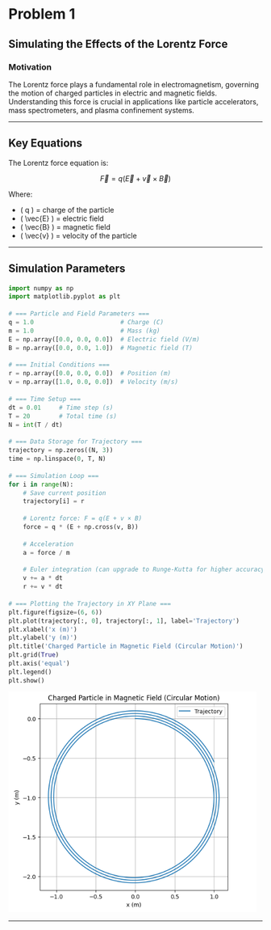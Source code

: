 # Problem 1

## Simulating the Effects of the Lorentz Force

### Motivation
The Lorentz force plays a fundamental role in electromagnetism, governing the motion of charged particles in electric and magnetic fields. Understanding this force is crucial in applications like particle accelerators, mass spectrometers, and plasma confinement systems.

---

## Key Equations
The Lorentz force equation is:

$$
\vec{F} = q(\vec{E} + \vec{v} \times \vec{B})
$$

Where:

- \( q \) = charge of the particle
- \( \vec{E} \) = electric field
- \( \vec{B} \) = magnetic field
- \( \vec{v} \) = velocity of the particle

---

## Simulation Parameters

```python
import numpy as np
import matplotlib.pyplot as plt

# === Particle and Field Parameters ===
q = 1.0                        # Charge (C)
m = 1.0                        # Mass (kg)
E = np.array([0.0, 0.0, 0.0])  # Electric field (V/m)
B = np.array([0.0, 0.0, 1.0])  # Magnetic field (T)

# === Initial Conditions ===
r = np.array([0.0, 0.0, 0.0])  # Position (m)
v = np.array([1.0, 0.0, 0.0])  # Velocity (m/s)

# === Time Setup ===
dt = 0.01     # Time step (s)
T = 20        # Total time (s)
N = int(T / dt)

# === Data Storage for Trajectory ===
trajectory = np.zeros((N, 3))
time = np.linspace(0, T, N)

# === Simulation Loop ===
for i in range(N):
    # Save current position
    trajectory[i] = r

    # Lorentz force: F = q(E + v × B)
    force = q * (E + np.cross(v, B))
    
    # Acceleration
    a = force / m

    # Euler integration (can upgrade to Runge-Kutta for higher accuracy)
    v += a * dt
    r += v * dt

# === Plotting the Trajectory in XY Plane ===
plt.figure(figsize=(6, 6))
plt.plot(trajectory[:, 0], trajectory[:, 1], label='Trajectory')
plt.xlabel('x (m)')
plt.ylabel('y (m)')
plt.title('Charged Particle in Magnetic Field (Circular Motion)')
plt.grid(True)
plt.axis('equal')
plt.legend()
plt.show()
```
![alt text](image.png)

---
